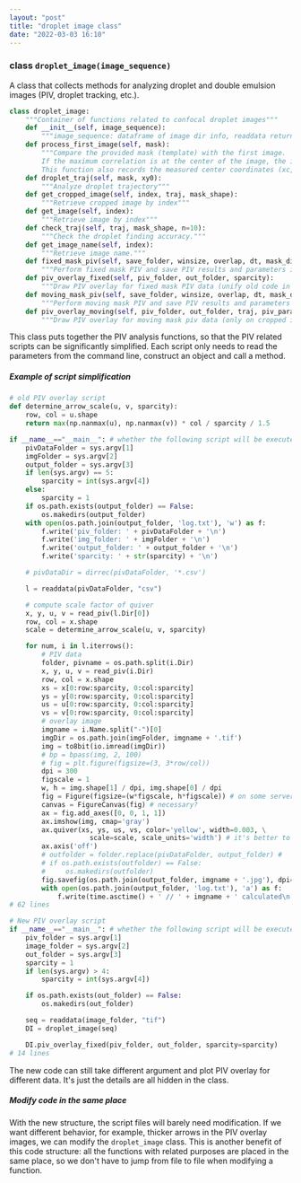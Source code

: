 ```yaml
---
layout: "post"
title: "droplet image class"
date: "2022-03-03 16:10"
---
```


### class `droplet_image(image_sequence)`

A class that collects methods for analyzing droplet and double emulsion images (PIV, droplet tracking, etc.).

```python
class droplet_image:
    """Container of functions related to confocal droplet images"""
    def __init__(self, image_sequence):
        """image_sequence: dataframe of image dir info, readdata return value"""
    def process_first_image(self, mask):
        """Compare the provided mask (template) with the first image.
        If the maximum correlation is at the center of the image, the input mask should be correct.
        This function also records the measured center coordinates (xc, yc), for computing the offset."""
    def droplet_traj(self, mask, xy0):
        """Analyze droplet trajectory"""
    def get_cropped_image(self, index, traj, mask_shape):
        """Retrieve cropped image by index"""
    def get_image(self, index):
        """Retrieve image by index"""
    def check_traj(self, traj, mask_shape, n=10):
        """Check the droplet finding accuracy."""
    def get_image_name(self, index):
        """Retrieve image name."""
    def fixed_mask_piv(self, save_folder, winsize, overlap, dt, mask_dir):
        """Perform fixed mask PIV and save PIV results and parameters in save_folder"""
    def piv_overlay_fixed(self, piv_folder, out_folder, sparcity):
        """Draw PIV overlay for fixed mask PIV data (unify old code in class)"""
    def moving_mask_piv(self, save_folder, winsize, overlap, dt, mask_dir, xy0, mask_shape):
        """Perform moving mask PIV and save PIV results and parameters in save_folder"""
    def piv_overlay_moving(self, piv_folder, out_folder, traj, piv_params, sparcity=1):
        """Draw PIV overlay for moving mask piv data (only on cropped images)"""
```

This class puts together the PIV analysis functions, so that the PIV related scripts can be significantly simplified. Each script only needs to read the parameters from the command line, construct an object and call a method.

##### Example of script simplification

```python
# old PIV overlay script
def determine_arrow_scale(u, v, sparcity):
    row, col = u.shape
    return max(np.nanmax(u), np.nanmax(v)) * col / sparcity / 1.5

if __name__=="__main__": # whether the following script will be executed when run this code
    pivDataFolder = sys.argv[1]
    imgFolder = sys.argv[2]
    output_folder = sys.argv[3]
    if len(sys.argv) == 5:
        sparcity = int(sys.argv[4])
    else:
        sparcity = 1
    if os.path.exists(output_folder) == False:
        os.makedirs(output_folder)
    with open(os.path.join(output_folder, 'log.txt'), 'w') as f:
        f.write('piv_folder: ' + pivDataFolder + '\n')
        f.write('img_folder: ' + imgFolder + '\n')
        f.write('output_folder: ' + output_folder + '\n')
        f.write('sparcity: ' + str(sparcity) + '\n')

    # pivDataDir = dirrec(pivDataFolder, '*.csv')

    l = readdata(pivDataFolder, "csv")

    # compute scale factor of quiver
    x, y, u, v = read_piv(l.Dir[0])
    row, col = x.shape
    scale = determine_arrow_scale(u, v, sparcity)

    for num, i in l.iterrows():
        # PIV data
        folder, pivname = os.path.split(i.Dir)
        x, y, u, v = read_piv(i.Dir)
        row, col = x.shape
        xs = x[0:row:sparcity, 0:col:sparcity]
        ys = y[0:row:sparcity, 0:col:sparcity]
        us = u[0:row:sparcity, 0:col:sparcity]
        vs = v[0:row:sparcity, 0:col:sparcity]
        # overlay image
        imgname = i.Name.split("-")[0]
        imgDir = os.path.join(imgFolder, imgname + '.tif')
        img = to8bit(io.imread(imgDir))
        # bp = bpass(img, 2, 100)
        # fig = plt.figure(figsize=(3, 3*row/col))
        dpi = 300
        figscale = 1
        w, h = img.shape[1] / dpi, img.shape[0] / dpi
        fig = Figure(figsize=(w*figscale, h*figscale)) # on some server `plt` is not supported
        canvas = FigureCanvas(fig) # necessary?
        ax = fig.add_axes([0, 0, 1, 1])
        ax.imshow(img, cmap='gray')
        ax.quiver(xs, ys, us, vs, color='yellow', width=0.003, \
                    scale=scale, scale_units='width') # it's better to set a fixed scale, see *Analysis of Collective Motions in Droplets* Section IV.A.2 for more info.
        ax.axis('off')
        # outfolder = folder.replace(pivDataFolder, output_folder) #
        # if os.path.exists(outfolder) == False:
        #     os.makedirs(outfolder)
        fig.savefig(os.path.join(output_folder, imgname + '.jpg'), dpi=dpi)
        with open(os.path.join(output_folder, 'log.txt'), 'a') as f:
            f.write(time.asctime() + ' // ' + imgname + ' calculated\n')
# 62 lines
```

```python
# New PIV overlay script
if __name__=="__main__": # whether the following script will be executed when run this code
    piv_folder = sys.argv[1]
    image_folder = sys.argv[2]
    out_folder = sys.argv[3]
    sparcity = 1
    if len(sys.argv) > 4:
        sparcity = int(sys.argv[4])

    if os.path.exists(out_folder) == False:
        os.makedirs(out_folder)

    seq = readdata(image_folder, "tif")
    DI = droplet_image(seq)

    DI.piv_overlay_fixed(piv_folder, out_folder, sparcity=sparcity)
# 14 lines
```

The new code can still take different argument and plot PIV overlay for different data. It's just the details are all hidden in the class.

##### Modify code in the same place

With the new structure, the script files will barely need modification. If we want different behavior, for example, thicker arrows in the PIV overlay images, we can modify the `droplet_image` class. This is another benefit of this code structure: all the functions with related purposes are placed in the same place, so we don't have to jump from file to file when modifying a function.

